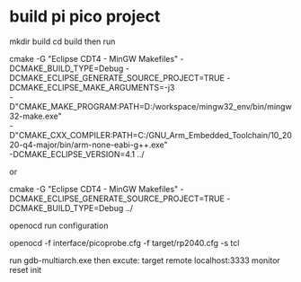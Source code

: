 
# build pi pico project
mkdir build
cd build
then run

cmake -G "Eclipse CDT4 - MinGW Makefiles" -DCMAKE_BUILD_TYPE=Debug -DCMAKE_ECLIPSE_GENERATE_SOURCE_PROJECT=TRUE -DCMAKE_ECLIPSE_MAKE_ARGUMENTS=-j3 \
-D"CMAKE_MAKE_PROGRAM:PATH=D:/workspace/mingw32_env/bin/mingw32-make.exe" \
-D"CMAKE_CXX_COMPILER:PATH=C:/GNU_Arm_Embedded_Toolchain/10_2020-q4-major/bin/arm-none-eabi-g++.exe" \
-DCMAKE_ECLIPSE_VERSION=4.1 ../

or

cmake -G "Eclipse CDT4 - MinGW Makefiles" -DCMAKE_ECLIPSE_GENERATE_SOURCE_PROJECT=TRUE -DCMAKE_BUILD_TYPE=Debug ../



openocd run configuration
 
openocd -f interface/picoprobe.cfg -f target/rp2040.cfg -s tcl

run gdb-multiarch.exe then excute:
target remote localhost:3333
monitor reset init